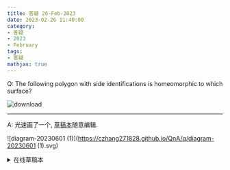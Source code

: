 ```yaml
---
title: 答疑 26-Feb-2023
date: 2023-02-26 11:40:00
category: 
- 答疑
- 2023
- February
tags: 
- 答疑
mathjax: true
---
```


Q: The following polygon with side identifications is homeomorphic to which surface?

![download](https://czhang271828.github.io/QnA/q/download.svg)

***

A: 光速画了一个, [草稿本](https://www.mathcha.io/editor/j9WO6sXMUW6sr5T5q6oLQC0JB5Z2hjyY9NlHkxlN6j)随意编辑.

![diagram-20230601 (1)](https://czhang271828.github.io/QnA/q/diagram-20230601 (1).svg)

<details><summary>在线草稿本</summary>
    <center>
<iframe class="kuing-luing" src="https://www.mathcha.io/editor/j9WO6sXMUW6sr5T5q6oLQC0JB5Z2hjyY9NlHkxlN6j" width="700" height="400" style="border-radius: 8px; border: none;"></iframe>
</center>
</details>
